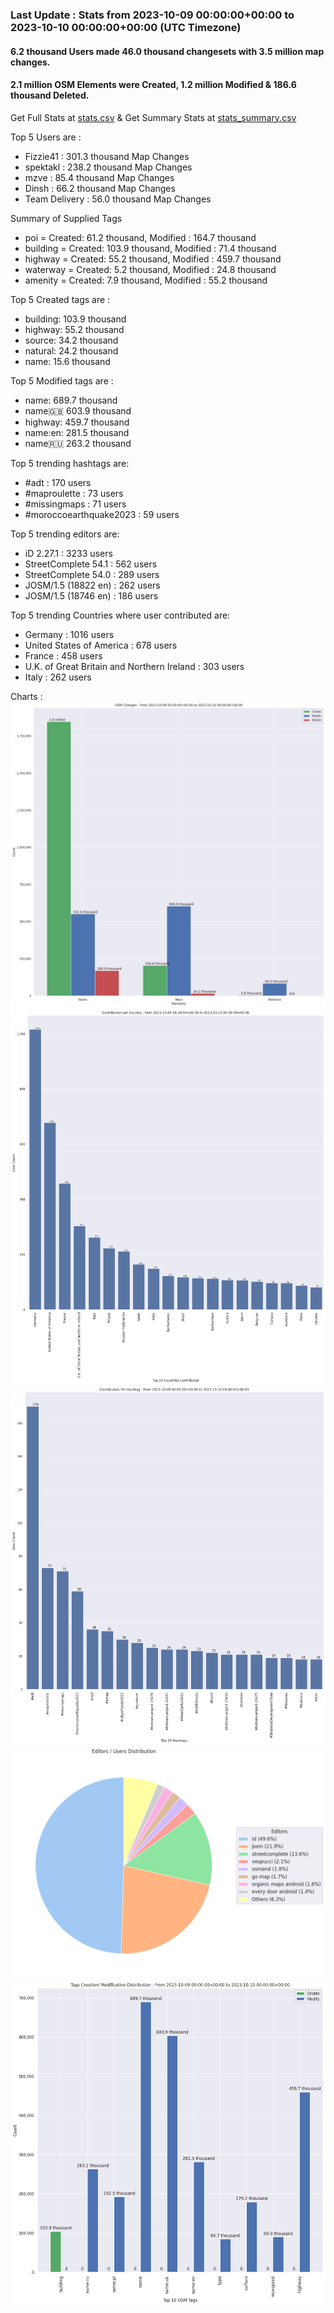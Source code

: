 ### Last Update : Stats from 2023-10-09 00:00:00+00:00 to 2023-10-10 00:00:00+00:00 (UTC Timezone)

#### 6.2 thousand Users made 46.0 thousand changesets with 3.5 million map changes.
#### 2.1 million OSM Elements were Created, 1.2 million Modified & 186.6 thousand Deleted.
Get Full Stats at [stats.csv](/stats/Global/Daily/stats.csv)
 & Get Summary Stats at [stats_summary.csv](/stats/Global/Daily/stats_summary.csv)

Top 5 Users are : 
- Fizzie41 : 301.3 thousand Map Changes
- spektakl : 238.2 thousand Map Changes
- mzve : 85.4 thousand Map Changes
- Dinsh : 66.2 thousand Map Changes
- Team Delivery : 56.0 thousand Map Changes

Summary of Supplied Tags
- poi = Created: 61.2 thousand, Modified : 164.7 thousand
- building = Created: 103.9 thousand, Modified : 71.4 thousand
- highway = Created: 55.2 thousand, Modified : 459.7 thousand
- waterway = Created: 5.2 thousand, Modified : 24.8 thousand
- amenity = Created: 7.9 thousand, Modified : 55.2 thousand


Top 5 Created tags are :
- building: 103.9 thousand
- highway: 55.2 thousand
- source: 34.2 thousand
- natural: 24.2 thousand
- name: 15.6 thousand


Top 5 Modified tags are :
- name: 689.7 thousand
- name:uk: 603.9 thousand
- highway: 459.7 thousand
- name:en: 281.5 thousand
- name:ru: 263.2 thousand


Top 5 trending hashtags are:
- #adt : 170 users
- #maproulette : 73 users
- #missingmaps : 71 users
- #moroccoearthquake2023 : 59 users


Top 5 trending editors are:
- iD 2.27.1 : 3233 users
- StreetComplete 54.1 : 562 users
- StreetComplete 54.0 : 289 users
- JOSM/1.5 (18822 en) : 262 users
- JOSM/1.5 (18746 en) : 186 users


Top 5 trending Countries where user contributed are:
- Germany : 1016 users
- United States of America : 678 users
- France : 458 users
- U.K. of Great Britain and Northern Ireland : 303 users
- Italy : 262 users


 Charts : 
![Alt text](./stats_osm_changes.png) 
![Alt text](./stats_users_per_country.png) 
![Alt text](./stats_users_per_hashtag.png) 
![Alt text](./stats_editors_pie_chart.png) 
![Alt text](./stats_tags.png) 
